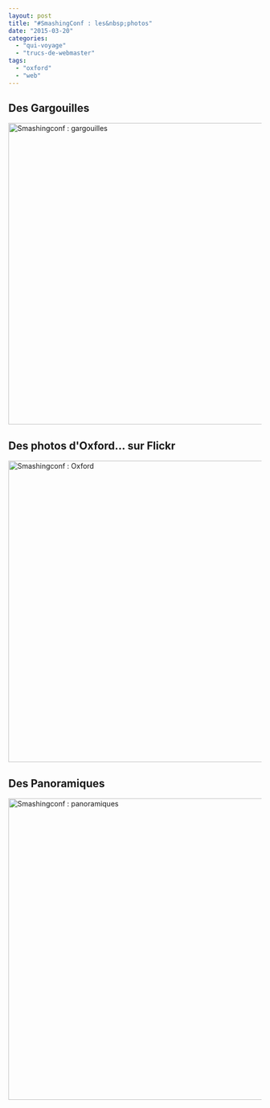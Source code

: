 ```yaml
---
layout: post
title: "#SmashingConf : les&nbsp;photos"
date: "2015-03-20"
categories: 
  - "qui-voyage"
  - "trucs-de-webmaster"
tags: 
  - "oxford"
  - "web"
---
```


## Des Gargouilles

<a data-flickr-embed="true" data-header="true" href="https://www.flickr.com/photos/zemoko/albums/72157651049640578" title="Smashingconf : gargouilles"><img src="https://live.staticflickr.com/7648/16861357775_2c217ea193_z.jpg" width="800" height="600" alt="Smashingconf : gargouilles"></a>


## Des photos d'Oxford... sur Flickr

<a data-flickr-embed="true" data-header="true" href="https://www.flickr.com/photos/zemoko/albums/72157649125080344" title="Smashingconf : Oxford"><img src="https://live.staticflickr.com/8641/16654079907_39d36e28ae_c.jpg" width="800" height="600" alt="Smashingconf : Oxford"></a>

## Des Panoramiques

<a data-flickr-embed="true" data-header="true" href="https://www.flickr.com/photos/zemoko/albums/72157651464741765" title="Smashingconf : panoramiques"><img src="https://live.staticflickr.com/8747/16865641855_cf84fe04dd_c.jpg" width="800" height="600" alt="Smashingconf : panoramiques"></a>

<script async src="//embedr.flickr.com/assets/client-code.js" charset="utf-8"></script>
